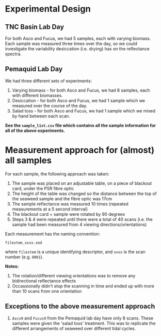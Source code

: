 # Experimental Design

## TNC Basin Lab Day

For both Asco and Fucus, we had 5 samples, each with varying biomass. Each sample was measured three times over the day, so we could investigate the variability desiccation (i.e. drying) has on the reflectance spectra.

## Pemaquid Lab Day

We had three different sets of experiments:

1. Varying biomass - for both Asco and Fucus, we had 8 samples, each with different biomasses. 
2. Desiccation - for both Asco and Fucus, we had 1 sample which we measured over the course of the day.
3. Salad toss - for both Asco and Fucus, we had 1 sample which we mixed by hand between each scan.

**See the `sample_list.csv` file which contains all the sample information for all of the above experiments.**

# Measurement approach for (almost) all samples

For each sample, the following approach was taken:

1. The sample was placed on an adjustable table, on a piece of blackout card, under the PSR fibre optic
2. The height of the table was changed so the distance between the top of the seaweed sample and the fibre optic was 17cm
3. The sample reflectance was measured 10 times (repeated measurements at a 5 second interval)
4. The blackout card + sample were rotated by 90 degrees
5. Steps 3 & 4 were repeated until there were a total of 40 scans (i.e. the sample had been measured from 4 viewing directions/orientations)

Each measurement has the naming convention:

`filestem_xxxx.sed`

where `filestem` is a unique identifying descriptor, and `xxxx` is the scan number (e.g. `0001`).

**Notes:**
1. The rotation/different viewing orientations was to remove any bidirectional reflectance effects
2. Occassionally didn't stop the scanning in time and ended up with more than 10 scans from one orientation

## Exceptions to the above measurement approach

1. `Asco9` and `Fucus9` from the Pemaquid lab day have only 8 scans. These samples were given the 'salad toss' treatment. This was to replicate the different arrangements of seaweed over different tidal cycles.
